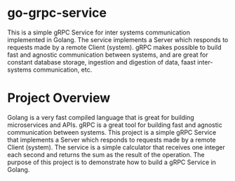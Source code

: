 # go-grpc-service
This is a simple gRPC Service for inter systems communication implemented in Golang. The service implements a Server which responds to requests made by a remote Client (system). gRPC makes possible to build fast and agnostic communication between systems, and are great for constant database storage, ingestion and digestion of data, faast inter-systems communication, etc.

# Project Overview
Golang is a very fast compiled language that is great for building microservices and APIs. gRPC is a great tool for building fast and agnostic communication between systems. This project is a simple gRPC Service that implements a Server which responds to requests made by a remote Client (system). The service is a simple calculator that receives one integer each second and returns the sum as the result of the operation. The purpose of this project is to demonstrate how to build a gRPC Service in Golang.

